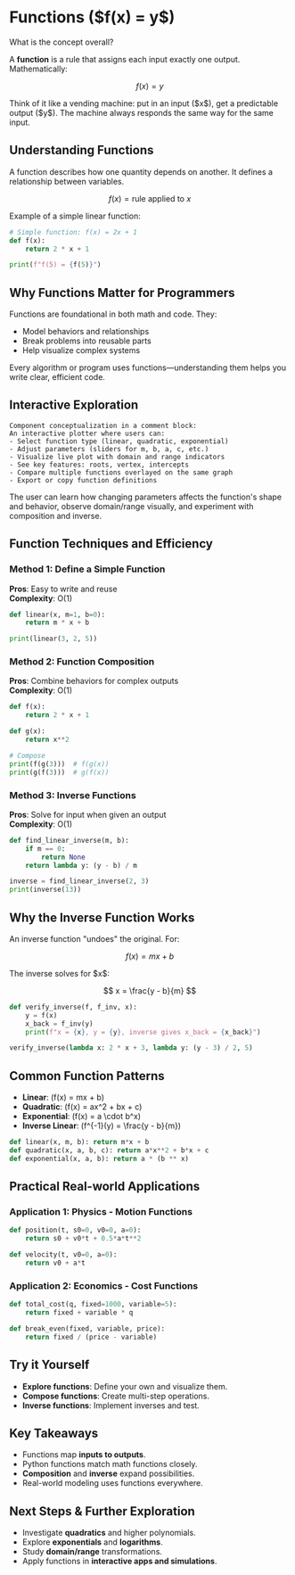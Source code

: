 <!-- ---
title: "Functions" 
description: "How functions map inputs to outputs and why they are essential in programming and math" 
tags: ["mathematics", "programming", "algorithms", "data-science"] 
difficulty: "beginner" 
category: "concept" 
symbol: "f(x) = y" 
prerequisites: [] 
related\_concepts: ["quadratic functions", "inverse functions", "function composition"] 
applications: ["programming", "data-analysis", "algorithms"] 
interactive: true 
code\_examples: true 
complexity\_analysis: true 
real\_world\_examples: true 
layout: "concept-page" 
date\_created: "2025-06-21" 
last\_updated: "2025-06-21" 
author: "" 
reviewers: [] 
version: "1.0"
--- -->

# Functions (\$f(x) = y\$)

What is the concept overall?

A **function** is a rule that assigns each input exactly one output. Mathematically:

$$
f(x) = y
$$

Think of it like a vending machine: put in an input (\$x\$), get a predictable output (\$y\$). The machine always responds the same way for the same input.

## Understanding Functions

A function describes how one quantity depends on another. It defines a relationship between variables.

$$
f(x) = \text{rule applied to } x
$$

Example of a simple linear function:

```python
# Simple function: f(x) = 2x + 1
def f(x):
    return 2 * x + 1

print(f"f(5) = {f(5)}")
```

## Why Functions Matter for Programmers

Functions are foundational in both math and code. They:

- Model behaviors and relationships
- Break problems into reusable parts
- Help visualize complex systems

Every algorithm or program uses functions—understanding them helps you write clear, efficient code.

## Interactive Exploration

```plaintext
Component conceptualization in a comment block:
An interactive plotter where users can:
- Select function type (linear, quadratic, exponential)
- Adjust parameters (sliders for m, b, a, c, etc.)
- Visualize live plot with domain and range indicators
- See key features: roots, vertex, intercepts
- Compare multiple functions overlayed on the same graph
- Export or copy function definitions
```

The user can learn how changing parameters affects the function's shape and behavior, observe domain/range visually, and experiment with composition and inverse.

## Function Techniques and Efficiency

### Method 1: Define a Simple Function

**Pros**: Easy to write and reuse\
**Complexity**: O(1)

```python
def linear(x, m=1, b=0):
    return m * x + b

print(linear(3, 2, 5))
```

### Method 2: Function Composition

**Pros**: Combine behaviors for complex outputs\
**Complexity**: O(1)

```python
def f(x):
    return 2 * x + 1

def g(x):
    return x**2

# Compose
print(f(g(3)))  # f(g(x))
print(g(f(3)))  # g(f(x))
```

### Method 3: Inverse Functions

**Pros**: Solve for input when given an output\
**Complexity**: O(1)

```python
def find_linear_inverse(m, b):
    if m == 0:
        return None
    return lambda y: (y - b) / m

inverse = find_linear_inverse(2, 3)
print(inverse(13))
```

## Why the Inverse Function Works

An inverse function "undoes" the original. For:

$$
f(x) = mx + b
$$

The inverse solves for \$x\$:

$$
x = \frac{y - b}{m}
$$

```python
def verify_inverse(f, f_inv, x):
    y = f(x)
    x_back = f_inv(y)
    print(f"x = {x}, y = {y}, inverse gives x_back = {x_back}")

verify_inverse(lambda x: 2 * x + 3, lambda y: (y - 3) / 2, 5)
```

## Common Function Patterns

- **Linear**: \(f(x) = mx + b\)
- **Quadratic**: \(f(x) = ax^2 + bx + c\)
- **Exponential**: \(f(x) = a \cdot b^x\)
- **Inverse Linear**: \(f^{-1}(y) = \frac{y - b}{m}\)

```python
def linear(x, m, b): return m*x + b
def quadratic(x, a, b, c): return a*x**2 + b*x + c
def exponential(x, a, b): return a * (b ** x)
```

## Practical Real-world Applications

### Application 1: Physics - Motion Functions

```python
def position(t, s0=0, v0=0, a=0):
    return s0 + v0*t + 0.5*a*t**2

def velocity(t, v0=0, a=0):
    return v0 + a*t
```

### Application 2: Economics - Cost Functions

```python
def total_cost(q, fixed=1000, variable=5):
    return fixed + variable * q

def break_even(fixed, variable, price):
    return fixed / (price - variable)
```

## Try it Yourself

- **Explore functions**: Define your own and visualize them.
- **Compose functions**: Create multi-step operations.
- **Inverse functions**: Implement inverses and test.

## Key Takeaways

- Functions map **inputs to outputs**.
- Python functions match math functions closely.
- **Composition** and **inverse** expand possibilities.
- Real-world modeling uses functions everywhere.

## Next Steps & Further Exploration

- Investigate **quadratics** and higher polynomials.
- Explore **exponentials** and **logarithms**.
- Study **domain/range** transformations.
- Apply functions in **interactive apps and simulations**.

